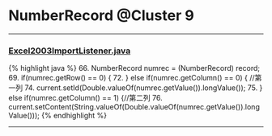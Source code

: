 # NumberRecord @Cluster 9

***

### [Excel2003ImportListener.java](https://searchcode.com/codesearch/view/92669296/)
{% highlight java %}
66. NumberRecord numrec = (NumberRecord) record;
69. if(numrec.getRow() == 0) {
72. } else if(numrec.getColumn() == 0) { //第一列
74.     current.setId(Double.valueOf(numrec.getValue()).longValue());
75. } else if(numrec.getColumn() == 1) {//第二列
76.     current.setContent(String.valueOf(Double.valueOf(numrec.getValue()).longValue()));
{% endhighlight %}

***

